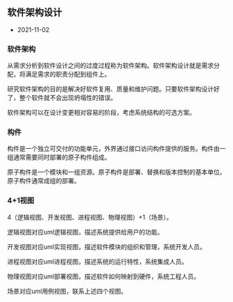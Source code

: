 ## 软件架构设计

- 2021-11-02

### 软件架构

从需求分析到软件设计之间的过度过程称为软件架构。软件架构设计就是需求分配，将满足需求的职责分配到组件上。

研究软件架构的目的是解决好软件复用、质量和维护问题。只要软件架构设计好了，整个软件就不会出现坍塌性的错误。

软件架构可以在设计变更相对容易的阶段，考虑系统结构的可选方案。

### 构件

构件是一个独立可交付的功能单元，外界通过接口访问构件提供的服务。构件由一组通常需要同时部署的原子构件组成。

原子构件是一个模块和一组资源。原子构件是部署、替换和版本控制的基本单位。原子构件通常成组的部署。

### 4+1视图

4（逻辑视图、开发视图、进程视图、物理视图）+1（场景）。

逻辑视图对应uml逻辑视图，描述系统提供给用户的功能。

开发视图对应uml实现视图，描述软件模块的组织和管理，系统开发人员。

进程视图对应uml进程视图，描述系统的运行特性，系统集成人员。

物理视图对应uml部署视图，描述软件如何映射到硬件，系统工程人员。

场景对应uml用例视图，联系上述四个视图。